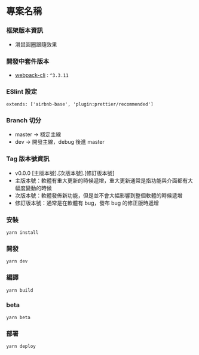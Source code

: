 <!-- 專案名稱 -->

# `專案名稱`

### 框架版本資訊

<!-- 相關核心框架 -->

- 滑鼠圓圈跟隨效果

### 開發中套件版本

<!-- 需要Follow版本的套件們 -->

- [webpack-cli](https://github.com/webpack/webpack-cli) : `^3.3.11`

<!-- 其他需求 -->

### ESlint 設定

`extends: ['airbnb-base', 'plugin:prettier/recommended']`

### Branch 切分

- master -> 穩定主線
- dev -> 開發主線，debug 後進 master

### Tag 版本號資訊

- v0.0.0 [主版本號].[次版本號].[修訂版本號]
- 主版本號：軟體有重大更新的時候遞增，重大更新通常是指功能與介面都有大幅度變動的時候
- 次版本號：軟體發佈新功能，但是並不會大幅影響到整個軟體的時候遞增
- 修訂版本號：通常是在軟體有 bug，發布 bug 的修正版時遞增

### 安裝

```
yarn install
```

### 開發

```
yarn dev
```

### 編譯

```
yarn build
```

### beta

```
yarn beta
```

### 部署

```
yarn deploy
```

